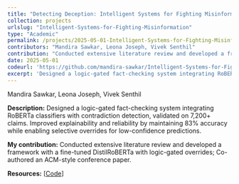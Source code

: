 ```yaml
---
title: "Detecting Deception: Intelligent Systems for Fighting Misinformation"
collection: projects
urlslug: "Intelligent-Systems-for-Fighting-Misinformation"
type: "Academic"
permalink: /projects/2025-05-01-Intelligent-Systems-for-Fighting-Misinformation
contributors: "Mandira Sawkar, Leona Joseph, Vivek Senthil"
contribution: "Conducted extensive literature review and developed a framework with a fine-tuned DistilRoBERTa with logic-gated overrides; Co-authored an ACM-style conference paper. "
date: 2025-05-01
codeurl: 'https://github.com/mandira-sawkar/Intelligent-Systems-for-Fighting-Misinformation'
excerpt: 'Designed a logic-gated fact-checking system integrating RoBERTa classifiers with contradiction detection, validated on 7,200+ claims. Improved explainability and reliability by maintaining 83% accuracy while enabling selective overrides for low-confidence predictions.'
---
```


Mandira Sawkar, Leona Joseph, Vivek Senthil

**Description:**
Designed a logic-gated fact-checking system integrating RoBERTa classifiers with contradiction detection, validated on 7,200+ claims. Improved explainability and reliability by maintaining 83% accuracy while enabling selective overrides for low-confidence predictions.

**My contribution:**
Conducted extensive literature review and developed a framework with a fine-tuned DistilRoBERTa with logic-gated overrides; Co-authored an ACM-style conference paper. 

**Resources:** [[Code](https://github.com/mandira-sawkar/Intelligent-Systems-for-Fighting-Misinformation)]
